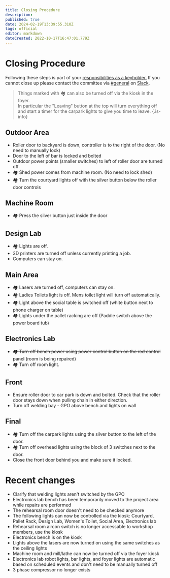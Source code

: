 ```yaml
---
title: Closing Procedure
description: 
published: true
date: 2024-02-19T13:39:55.310Z
tags: official
editor: markdown
dateCreated: 2022-10-17T16:47:01.779Z
---
```


# Closing Procedure

Following these steps is part of your [responsibilities as a keyholder.](/docs/committee/keyholder_responsibilities) If you cannot close up please contact the committee via [\#general](slack://channel?team=T0LQE2JNR&id=C0LQBEQ2Y) on [Slack](https://perart.io/slack).

> Things marked with 🏘️ can also be turned off via the kiosk in the foyer.<br>In particular the "Leaving" button at the top will turn everything off and start a timer for the carpark lights to give you time to leave.
{.is-info}

## Outdoor Area

* Roller door to backyard is down, controller is to the right of the door. (No need to manually lock)
* Door to the left of bar is locked and bolted
* Outdoor power points (smaller switches) to left of roller door are turned off.
* 🏘️ Shed power comes from machine room. (No need to lock shed)
* 🏘️ Turn the courtyard lights off with the silver button below the roller door controls

## Machine Room

* 🏘️ Press the silver button just inside the door

## Design Lab

* 🏘️ Lights are off.
* 3D printers are turned off unless currently printing a job.
* Computers can stay on.

## Main Area

* 🏘️ Lasers are turned off, computers can stay on.
* 🏘️ Ladies Toilets light is off. Mens toilet light will turn off automatically.
* 🏘️ Light above the social table is switched off (white button next to phone charger on table)
* 🏘️ Lights under the pallet racking are off (Paddle switch above the power board tub)

## Electronics Lab

* ~~🏘️ Turn off bench power using power control button on the red control panel~~ (room is being repaired)
* 🏘️ Turn off room light.

## Front

* Ensure roller door to car park is down and bolted. Check that the roller door stays down when pulling chain in either direction.
* Turn off welding bay - GPO above bench and lights on wall

## Final

* 🏘️ Turn off the carpark lights using the silver button to the left of the door.
* 🏘️ Turn off overhead lights using the block of 3 switches next to the door.
* Close the front door behind you and make sure it locked.

# Recent changes

* Clarify that welding lights aren't switched by the GPO
* Electronics lab bench has been temporarily moved to the project area while repairs are performed
* The rehearsal room door doesn't need to be checked anymore
* The following lights can now be controlled via the kiosk: Courtyard, Pallet Rack, Design Lab, Women's Toilet, Social Area, Electronics lab
* Rehearsal room aircon switch is no longer accessable to workshop members, use the kiosk
* Electronics bench is on the kiosk
* Lights above the lasers are now turned on using the same switches as the ceiling lights
* Machine room and mill/lathe can now be turned off via the foyer kiosk
* Electronics lab robot lights, bar lights, and foyer lights are automatic based on scheduled events and don't need to be manually turned off
* 3 phase compressor no longer exists